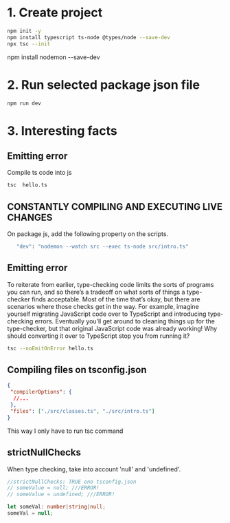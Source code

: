 # 1. Create project

```bash
npm init -y
npm install typescript ts-node @types/node --save-dev
npx tsc --init
```

npm install nodemon --save-dev

# 2. Run selected package json file

 ```bash
npm run dev
```

# 3. Interesting facts

## Emitting error

Compile ts code into js

 ```bash
tsc  hello.ts
```

## CONSTANTLY COMPILING AND EXECUTING LIVE CHANGES

On package js, add the following property on the scripts.

 ```bash
    "dev": "nodemon --watch src --exec ts-node src/intro.ts"
```

## Emitting error

To reiterate from earlier, type-checking code limits the sorts of programs you can run, and so there’s a tradeoff on what sorts of things a type-checker finds acceptable. Most of the time that’s okay, but there are scenarios where those checks get in the way. For example, imagine yourself migrating JavaScript code over to TypeScript and introducing type-checking errors. Eventually you’ll get around to cleaning things up for the type-checker, but that original JavaScript code was already working! Why should converting it over to TypeScript stop you from running it?

 ```bash
tsc --noEmitOnError hello.ts
```

## Compiling files on tsconfig.json

 ```json
 {
  "compilerOptions": {
   //...
  },
  "files": ["./src/classes.ts", "./src/intro.ts"]
}

```

This way I only have to run tsc command

## strictNullChecks
When type checking, take into account 'null' and 'undefined'.

 ```typescript
//strictNullChecks: TRUE ono tsconfig.json
// someValue = null; ///ERROR!
// someValue = undefined; ///ERROR!

let someVal: number|string|null;
someVal = null;
```

